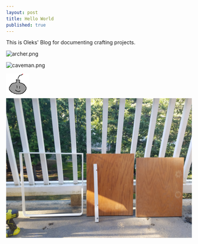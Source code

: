 ```yaml
---
layout: post
title: Hello World
published: true
---
```


This is Oleks' Blog for documenting crafting projects.

![archer.png]({{site.baseurl}}/_posts/archer.png)



![caveman.png]({{site.baseurl}}/images/caveman.png)

![bomb.png](/images/bomb.png)
![01.jpg](/images/crafts/printer_table/01.jpg)
